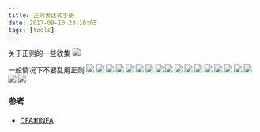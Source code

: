 ```yaml
---
title: 正则表达式手册
date: 2017-09-10 23:10:05
tags: [tools]
---
```


关于正则的一些收集
![](http://odzl05jxx.bkt.clouddn.com/image/jpg/fresh-sparkle-dew-drops-on-red-flower-wallpaper-53861cf580909.jpg?imageView2/2/w/600)

<!--more-->

一般情况下不要乱用正则
![](http://odzl05jxx.bkt.clouddn.com/image/jpg/bee-getting-the-pollen-wallpaper-538358eb5d5a3.jpg?imageView2/2/w/600)
![](http://odzl05jxx.bkt.clouddn.com/image/jpg/scenery151110067848.jpg?imageView2/2/w/600)
![](http://odzl05jxx.bkt.clouddn.com/image/jpg/scenery1511100718415.jpg?imageView2/2/w/600)
![](http://odzl05jxx.bkt.clouddn.com/image/jpg/scenery1511100670897.jpg?imageView2/2/w/600)
![](http://odzl05jxx.bkt.clouddn.com/image/jpg/scenery2a2241cc5c1278cf7a28f15f91dbbb7f.jpg?imageView2/2/w/600)
![](http://odzl05jxx.bkt.clouddn.com/image/jpg/sceneryc7fd99f667c9d98a583a174872d58d13.jpg?imageView2/2/w/600)
![](http://odzl05jxx.bkt.clouddn.com/image/jpg/scenery1511100729187.jpg?imageView2/2/w/600)
![](http://odzl05jxx.bkt.clouddn.com/image/jpg/scenery1511100775410.jpg?imageView2/2/w/600)
![](http://odzl05jxx.bkt.clouddn.com/image/jpg/scenery1511100746620.jpg?imageView2/2/w/600)
![](http://odzl05jxx.bkt.clouddn.com/image/jpg/scenery15111006999.jpg?imageView2/2/w/600)
![](http://odzl05jxx.bkt.clouddn.com/image/jpg/scenery151110074347.jpg?imageView2/2/w/600)
![](http://odzl05jxx.bkt.clouddn.com/image/jpg/scenery151110073841.jpg?imageView2/2/w/600)
![](http://odzl05jxx.bkt.clouddn.com/image/jpg/scenery1511100756208.jpg?imageView2/2/w/600)
![](http://odzl05jxx.bkt.clouddn.com/image/jpg/scenery1511100694324.jpg?imageView2/2/w/600)
![](http://odzl05jxx.bkt.clouddn.com/image/jpg/scenery1511100794441.jpg?imageView2/2/w/600)
![](http://odzl05jxx.bkt.clouddn.com/image/jpg/scenery1511100802774.jpg?imageView2/2/w/600)
![](http://odzl05jxx.bkt.clouddn.com/image/jpg/scenery1511100734648.jpg?imageView2/2/w/600)
![](http://odzl05jxx.bkt.clouddn.com/image/jpg/scenery1511100809920.jpg?imageView2/2/w/600)
![](http://odzl05jxx.bkt.clouddn.com/image/jpg/sceneryd15ddf2ba4fb7b5f4e51dfa6cb74cb70.jpg?imageView2/2/w/600)

### 参考
- [DFA和NFA](http://www.importnew.com/26560.html)
